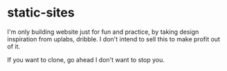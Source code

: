 # static-sites
I'm only building website just for fun and practice, by taking design inspiration from uplabs, dribble. I don't intend to sell this to make profit out of it.

If you want to clone, go ahead I don't want to stop you.
